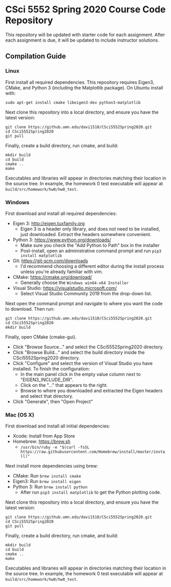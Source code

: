 # CSci 5552 Spring 2020 Course Code Repository
This repository will be updated with starter code for each assignment.
After each assignment is due, it will be updated to include instructor solutions.
## Compilation Guide
### Linux
First install all required dependencies.  This repository requires Eigen3, CMake, and Python 3 (including the Matplotlib package).  On Ubuntu install with:
```
sudo apt-get install cmake libeigen3-dev python3-matplotlib
```

Next clone this repository into a local directory, and ensure you have the latest version:
```
git clone https://github.umn.edu/davi1510/CSci5552Spring2020.git
cd CSci5552Spring2020
git pull
```

Finally, create a build directory, run cmake, and build:
```
mkdir build
cd build
cmake ..
make
```

Executables and libraries will appear in directories matching their location in the source tree.  In example, the homework 0 test executable will appear at `build/src/homework/hw0/hw0_test`.

### Windows
First download and install all required dependencies:
* Eigen 3: <http://eigen.tuxfamily.org>
  * Eigen 3 is a header only library, and does not need to be installed, just downloaded.  Extract the headers somewhere convenient.
* Python 3: <https://www.python.org/downloads/>
  * Make sure you check the "Add Python to Path" box in the installer
  * Post-install, open an administrative command prompt and run `pip3 install matplotlib`
* Git: <https://git-scm.com/downloads>
  * I'd recommend choosing a different editor during the install process unless you're already familiar with vim.
* CMake: <https://cmake.org/download/>
  * Generally choose the `Windows win64-x64 Installer`
* Visual Studio: <https://visualstudio.microsoft.com/>
  * Select Visual Studio Community 2019 from the drop-down list.
  
Next open the command prompt and navigate to where you want the code to download. Then run:
```
git clone https://github.umn.edu/davi1510/CSci5552Spring2020.git
cd CSci5552Spring2020
mkdir build
```

Finally, open CMake (cmake-gui).
* Click "Browse Source..." and select the CSci5552Spring2020 directory.
* Click "Browse Build..." and select the build directory inside the CSci5552Spring2020 directory.
* Click "Configure" and select the version of Visual Studio you have installed.  To finish the configuration:
  * In the main panel click in the empty value column next to "EIGEN3\_INCLUDE\_DIR".
  * Click on the "..." that appears to the right.
  * Browse to where you downloaded and extracted the Eigen headers and select that directory.
* Click "Generate", then "Open Project"

### Mac (OS X)
First download and install all initial dependencies:
* Xcode: Install from App Store
* Homebrew: <https://brew.sh>
  * `/usr/bin/ruby -e "$(curl -fsSL https://raw.githubusercontent.com/Homebrew/install/master/install)"`

Next install more dependencies using brew:
* CMake: Run `brew install cmake`
* Eigen3: Run `brew install eigen`
* Python 3: Run `brew install python`
  * After run `pip3 install matplotlib` to get the Python plotting code.
  
Next clone this repository into a local directory, and ensure you have the latest version:
```
git clone https://github.umn.edu/davi1510/CSci5552Spring2020.git
cd CSci5552Spring2020
git pull
```

Finally, create a build directory, run cmake, and build:
```
mkdir build
cd build
cmake ..
make
```

Executables and libraries will appear in directories matching their location in the source tree.  In example, the homework 0 test executable will appear at `build/src/homework/hw0/hw0_test`.

